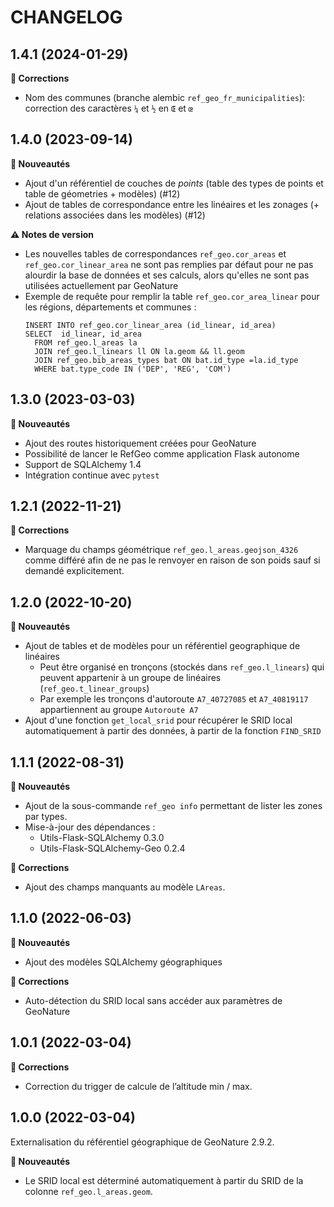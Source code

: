 CHANGELOG
=========

1.4.1 (2024-01-29)
------------------

**🐛 Corrections**

* Nom des communes (branche alembic `ref_geo_fr_municipalities`): correction des caractères `¼` et `½` en `Œ` et  `œ`


1.4.0 (2023-09-14)
------------------

**🚀 Nouveautés**

* Ajout d'un référentiel de couches de *points* (table des types de points et table de géometries + modèles) (#12)
* Ajout de tables de correspondance entre les linéaires et les zonages (+ relations associées dans les modèles) (#12)

**⚠️ Notes de version**
 
* Les nouvelles tables de correspondances `ref_geo.cor_areas` et `ref_geo.cor_linear_area` ne sont pas remplies par défaut pour ne pas alourdir la base de données et ses calculs, alors qu'elles ne sont pas utilisées actuellement par GeoNature
* Exemple de requête pour remplir la table `ref_geo.cor_area_linear` pour les régions, départements et communes :
  ```
  INSERT INTO ref_geo.cor_linear_area (id_linear, id_area)
  SELECT  id_linear, id_area
    FROM ref_geo.l_areas la
    JOIN ref_geo.l_linears ll ON la.geom && ll.geom
    JOIN ref_geo.bib_areas_types bat ON bat.id_type =la.id_type
    WHERE bat.type_code IN ('DEP', 'REG', 'COM')
  ```

1.3.0 (2023-03-03)
------------------

**🚀 Nouveautés**

* Ajout des routes historiquement créées pour GeoNature
* Possibilité de lancer le RefGeo comme application Flask autonome
* Support de SQLAlchemy 1.4
* Intégration continue avec ``pytest``


1.2.1 (2022-11-21)
------------------

**🐛 Corrections**

* Marquage du champs géométrique ``ref_geo.l_areas.geojson_4326`` comme différé afin de ne pas le renvoyer en raison de son poids sauf si demandé explicitement.


1.2.0 (2022-10-20)
------------------

**🚀 Nouveautés**

* Ajout de tables et de modèles pour un référentiel geographique de linéaires
    * Peut être organisé en tronçons (stockés dans ``ref_geo.l_linears``) qui peuvent appartenir à un groupe de linéaires (``ref_geo.t_linear_groups``)
    * Par exemple les tronçons d'autoroute ``A7_40727085`` et ``A7_40819117`` appartiennent au groupe ``Autoroute A7``
* Ajout d'une fonction ``get_local_srid`` pour récupérer le SRID local automatiquement à partir des données, à partir de la fonction ``FIND_SRID``


1.1.1 (2022-08-31)
------------------

**🚀 Nouveautés**

* Ajout de la sous-commande ``ref_geo info`` permettant de lister les zones par types.
* Mise-à-jour des dépendances :
    * Utils-Flask-SQLAlchemy 0.3.0
    * Utils-Flask-SQLAlchemy-Geo 0.2.4

**🐛 Corrections**

* Ajout des champs manquants au modèle ``LAreas``.


1.1.0 (2022-06-03)
------------------

**🚀 Nouveautés**

* Ajout des modèles SQLAlchemy géographiques

**🐛 Corrections**

* Auto-détection du SRID local sans accéder aux paramètres de GeoNature


1.0.1 (2022-03-04)
------------------

**🐛 Corrections**

* Correction du trigger de calcule de l’altitude min / max.


1.0.0 (2022-03-04)
------------------

Externalisation du référentiel géographique de GeoNature 2.9.2.

**🚀 Nouveautés**

* Le SRID local est déterminé automatiquement à partir du SRID de la colonne ``ref_geo.l_areas.geom``.

